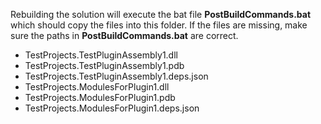 Rebuilding the solution will execute the bat file **PostBuildCommands.bat** which should copy the files into this folder. If the files are missing, make sure the paths in **PostBuildCommands.bat** are correct.

- TestProjects.TestPluginAssembly1.dll
- TestProjects.TestPluginAssembly1.pdb
- TestProjects.TestPluginAssembly1.deps.json
- TestProjects.ModulesForPlugin1.dll
- TestProjects.ModulesForPlugin1.pdb
- TestProjects.ModulesForPlugin1.deps.json
